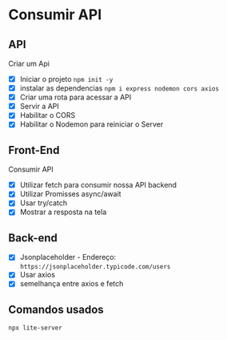 # Consumir API

## API

Criar um Api

- [X] Iniciar o projeto `npm init -y`
- [X] instalar as dependencias `npm i express nodemon cors axios`
- [X] Criar uma rota para acessar a API
- [X] Servir a API
- [X] Habilitar o CORS
- [X] Habilitar o Nodemon para reiniciar o Server

## Front-End

Consumir API

- [X] Utilizar fetch para consumir nossa API backend
- [X] Utilizar Promisses async/await
- [X] Usar try/catch
- [X] Mostrar a resposta na tela

## Back-end

- [X] Jsonplaceholder - Endereço: `https://jsonplaceholder.typicode.com/users`
- [X] Usar axios
- [X] semelhança entre axios e fetch

## Comandos usados

`npx lite-server`
